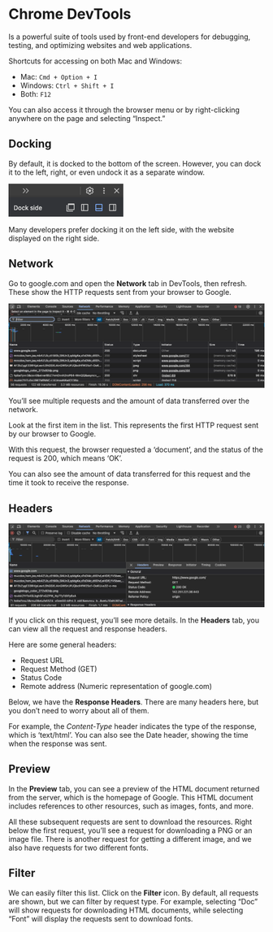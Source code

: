 # Chrome DevTools

Is a powerful suite of tools used by front-end developers for debugging, testing, and optimizing websites and web applications.

Shortcuts for accessing on both Mac and Windows:

- Mac: `Cmd + Option + I`
- Windows: `Ctrl + Shift + I`
- Both: `F12`

You can also access it through the browser menu or by right-clicking anywhere on the page and selecting “Inspect.”

## Docking

By default, it is docked to the bottom of the screen. However, you can dock it to the left, right, or even undock it as a separate window.

![docking](images/docking.png)

Many developers prefer docking it on the left side, with the website displayed on the right side.

## Network

Go to google.com and open the **Network** tab in DevTools, then refresh. These show the HTTP requests sent from your browser to Google.

![devtools-network](images/devtools-network-1.png)

You’ll see multiple requests and the amount of data transferred over the network.

Look at the first item in the list. This represents the first HTTP request sent by our browser to Google.

With this request, the browser requested a ‘document’, and the status of the request is 200, which means ‘OK’.

You can also see the amount of data transferred for this request and the time it took to receive the response.

## Headers

![devtools-network](images/devtools-network-2.png)

If you click on this request, you’ll see more details. In the **Headers** tab, you can view all the request and response headers.

Here are some general headers:

- Request URL
- Request Method (GET)
- Status Code
- Remote address (Numeric representation of google.com)

Below, we have the **Response Headers**. There are many headers here, but you don’t need to worry about all of them.

For example, the _Content-Type_ header indicates the type of the response, which is ‘text/html’. You can also see the Date header, showing the time when the response was sent.

## Preview

In the **Preview** tab, you can see a preview of the HTML document returned from the server, which is the homepage of Google. This HTML document includes references to other resources, such as images, fonts, and more.

All these subsequent requests are sent to download the resources. Right below the first request, you’ll see a request for downloading a PNG or an image file. There is another request for getting a different image, and we also have requests for two different fonts.

## Filter

We can easily filter this list. Click on the **Filter** icon. By default, all requests are shown, but we can filter by request type. For example, selecting “Doc” will show requests for downloading HTML documents, while selecting “Font” will display the requests sent to download fonts.
